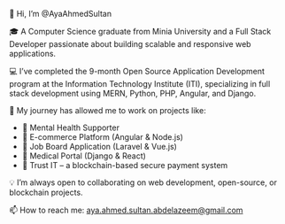 👋 Hi, I’m @AyaAhmedSultan  

🎓 A Computer Science graduate from Minia University and a Full Stack Developer passionate about building scalable and responsive web applications.  

💻 I’ve completed the 9-month Open Source Application Development program at the Information Technology Institute (ITI), specializing in full stack development using MERN, Python, PHP, Angular, and Django.  

🚀 My journey has allowed me to work on projects like:  
- 🧠 Mental Health Supporter  
- 🛒 E-commerce Platform (Angular & Node.js)  
- 💼 Job Board Application (Laravel & Vue.js)  
- 🏥 Medical Portal (Django & React)  
- 🔗 Trust IT – a blockchain-based secure payment system  

💡 I’m always open to collaborating on web development, open-source, or blockchain projects.  

📫 How to reach me: [aya.ahmed.sultan.abdelazeem@gmail.com](mailto:aya.ahmed.sultan.abdelazeem@gmail.com)
